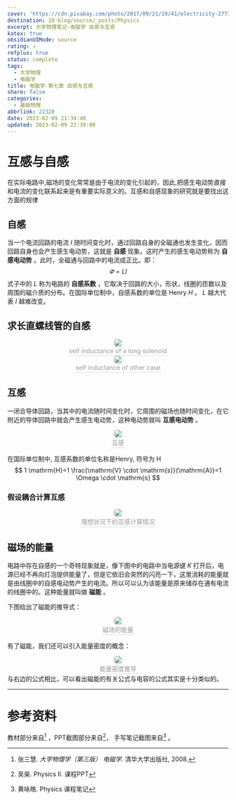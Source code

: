 ```yaml
---
cover: 'https://cdn.pixabay.com/photo/2017/09/21/19/41/electricity-2773167__480.jpg'
destination: 10-blog/source/_posts/Physics
excerpt: 大学物理笔记-电磁学 自感与互感
katex: true
obsidianUIMode: source
rating: ⭐
refplus: true
status: complete
tags:
  - 大学物理
  - 电磁学
title: 电磁学-第七章 自感与互感
share: false
categories:
  - 基础物理
abbrlink: 22328
date: 2023-02-09 21:34:40
updated: 2023-02-09 22:39:00
---
```


# 互感与自感
在实际电路中,磁场的变化常常是由于电流的变化引起的，因此,把感生电动势直接和电流的变化联系起来是有重要实际意义的。互感和自感现象的研究就是要找出这方面的规律


## 自感
当一个电流回路的电流 $I$ 随时间变化时，通过回路自身的全磁通也发生变化，因而回路自身也会产生感生电动势，这就是 **自感** 现象。这时产生的感生电动势称为 **自感电动势** 。此时，全磁通与回路中的电流成正比。即：
$$
\varPhi = L I
$$
式子中的 $L$ 称为电路的 **自感系数** ，它取决于回路的大小，形状，线圈的匝数以及周围的磁介质的分布。在国际单位制中，自感系数的单位是 Henry $H$ 。 $L$ 越大代表 $I$ 越难改变。

## 求长直螺线管的自感

<center>
    <img style="border-radius: 0.3125em;
    box-shadow: 0 2px 4px 0 rgba(34,36,38,.12),0 2px 10px 0 rgba(34,36,38,.08);"
    src="https://i.imgur.com/yNOeLvk.png">
    <br>
    <div style="color:orange; border-bottom: 1px solid #d9d9d9;
    display: inline-block;
    color: #999;
    padding: 2px;">self inductance of a long solenoid
    </div>
</center>

<center>
    <img style="border-radius: 0.3125em;
    box-shadow: 0 2px 4px 0 rgba(34,36,38,.12),0 2px 10px 0 rgba(34,36,38,.08);"
    src="https://i.imgur.com/DLwj061.png">
    <br>
    <div style="color:orange; border-bottom: 1px solid #d9d9d9;
    display: inline-block;
    color: #999;
    padding: 2px;">self inductance of other case
    </div>
</center>

## 互感
一闭合导体回路，当其中的电流随时间变化时，它周围的磁场也随时间变化，在它附近的导体回路中就会产生感生电动势，这种电动势就叫 **互感电动势** 。

<center>
    <img style="border-radius: 0.3125em;
    box-shadow: 0 2px 4px 0 rgba(34,36,38,.12),0 2px 10px 0 rgba(34,36,38,.08);"
    src="https://i.imgur.com/M3qoiCb.png">
    <br>
    <div style="color:orange; border-bottom: 1px solid #d9d9d9;
    display: inline-block;
    color: #999;
    padding: 2px;">互感
    </div>
</center>

在国际单位制中, 互感系数的单位名称是Henry, 符号为 $\mathrm{H}$ 
$$
1 \mathrm{H}=1 \frac{\mathrm{V} \cdot \mathrm{s}}{\mathrm{A}}=1 \Omega \cdot \mathrm{s}
$$
### 假设耦合计算互感

<center>
    <img style="border-radius: 0.3125em;
    box-shadow: 0 2px 4px 0 rgba(34,36,38,.12),0 2px 10px 0 rgba(34,36,38,.08);"
    src="https://i.imgur.com/j1qHQ5J.png">
    <br>
    <div style="color:orange; border-bottom: 1px solid #d9d9d9;
    display: inline-block;
    color: #999;
    padding: 2px;">理想状况下的互感计算情况
    </div>
</center>

## 磁场的能量
电路中存在自感的一个奇特现象就是，像下图中的电路中当电源键 $K$ 打开后，电源已经不再向灯泡提供能量了，但是它依旧会突然的闪亮一下，这里消耗的能量就是由线圈中的自感电动势产生的电流。所以可以认为该能量是原来储存在通有电流的线圈中的。这种能量就叫做 **磁能** 。

下图给出了磁能的推导式：
<center>
    <img style="border-radius: 0.3125em;
    box-shadow: 0 2px 4px 0 rgba(34,36,38,.12),0 2px 10px 0 rgba(34,36,38,.08);"
    src="https://i.imgur.com/6l9WwHk.png">
    <br>
    <div style="color:orange; border-bottom: 1px solid #d9d9d9;
    display: inline-block;
    color: #999;
    padding: 2px;">磁场的能量
    </div>
</center>

有了磁能，我们还可以引入能量密度的概念：
<center>
    <img style="border-radius: 0.3125em;
    box-shadow: 0 2px 4px 0 rgba(34,36,38,.12),0 2px 10px 0 rgba(34,36,38,.08);"
    src="https://i.imgur.com/ZHj5O7x.png">
    <br>
    <div style="color:orange; border-bottom: 1px solid #d9d9d9;
    display: inline-block;
    color: #999;
    padding: 2px;">能量密度推导
    </div>
</center>
与右边的公式相比，可以看出磁能的有关公式与电容的公式其实是十分类似的。

****
# 参考资料
教材部分来自[^1] ，PPT截图部分来自[^2]， 手写笔记截图来自[^3] 。

[^1]: 张三慧. *大学物理学（第三版） 电磁学*. 清华大学出版社, 2008.
[^2]: 吴昊. Physics II. 课程PPT
[^3]: 黄咏皓. Physics 课程笔记